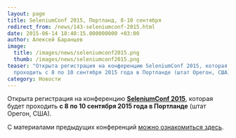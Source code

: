 ```yaml
---
layout: page
title: SeleniumConf 2015, Портланд, 8-10 сентября
redirect_from: /news/143-seleniumconf-2015.html
date: 2015-06-14 18:40:15.000000000 +03:00
author: Алексей Баранцев
image:
  title: /images/news/seleniumconf2015.png
  thumb: /images/news/seleniumconf2015.png
teaser: "Открыта регистрация на конференцию SeleniumConf 2015, которая будет
  проходить с 8 по 10 сентября 2015 года в Портланде (штат Орегон, США)."
category: Новости
---
```

<p>Открыта регистрация на конференцию <a href="http://year-2015.seleniumconf.org/"><strong>SeleniumConf 2015</strong></a>, которая будет проходить <strong>с 8 по 10 сентября 2015 года в Портланде</strong> (штат Орегон, США).</p>
<p>С материалами предыдущих конференций <a href="http://year-2014.seleniumconf.org/">можно ознакомиться здесь</a>.</p>
